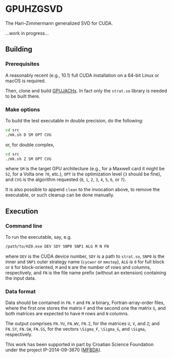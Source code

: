 # GPUHZGSVD
The Hari–Zimmermann generalized SVD for CUDA.

...work in progress...

## Building

### Prerequisites

A reasonably recent (e.g., 10.1) full CUDA installation on a 64-bit Linux or macOS is required.

Then, clone and build [GPUJACHx](https://github.com/venovako/GPUJACHx).
In fact only the ``strat.so`` library is needed to be built there.

### Make options

To build the test executable in double precision, do the following:
```bash
cd src
./mk.sh D SM OPT CVG
```
or, for double complex,
```bash
cd src
./mk.sh Z SM OPT CVG
```
where ``SM`` is the target GPU architecture (e.g., for a Maxwell card it might be ``52``, for a Volta one ``70``, etc.), ``OPT`` is the optimization level (``3`` should be fine), and ``CVG`` is the algorithm requested (``0``, ``1``, ``2``, ``3``, ``4``, ``5``, ``6``, or ``7``).

It is also possible to append ``clean`` to the invocation above, to remove the executable, or such cleanup can be done manually.

## Execution

### Command line

To run the executable, say, e.g.
```bash
/path/to/HZ0.exe DEV SDY SNP0 SNP1 ALG M N FN
```
where ``DEV`` is the CUDA device number, ``SDY`` is a path to ``strat.so``, ``SNP0`` is the inner and ``SNP1`` outer strategy name (``cycwor`` or ``mmstep``), ``ALG`` is ``0`` for full block or ``8`` for block-oriented, ``M`` and ``N`` are the number of rows and columns, respectively, and ``FN`` is the file name prefix (without an extension) containing the input data.

### Data format

Data should be contained in ``FN.Y`` and ``FN.W`` binary, Fortran-array-order files, where the first one stores the matrix ``F`` and the second one the matrix ``G``, and both matrices are expected to have ``M`` rows and ``N`` columns.

The output comprises ``FN.YU``, ``FN.WV``, ``FN.Z``, for the matrices ``U``, ``V``, and ``Z``; and ``FN.SY``, ``FN.SW``, ``FN.SS``, for the vectors ``\Sigma_F``, ``\Sigma_G``, and ``\Sigma``, respectively.

This work has been supported in part by Croatian Science Foundation under the project IP-2014-09-3670 ([MFBDA](https://web.math.pmf.unizg.hr/mfbda/)).
